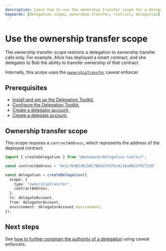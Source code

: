```yaml
---
description: Learn how to use the ownership transfer scope for a delegation.
keywords: [delegation scope, ownership transfer, restrict, delegation]
---
```


# Use the ownership transfer scope
 
The ownership transfer scope restricts a delegation to ownership transfer calls only.
For example, Alice has deployed a smart contract, and she delegates to Bob the ability to transfer ownership of that contract.

Internally, this scope uses the [`ownershipTransfer`](../../../reference/delegation/caveats.md#ownershiptransfer) caveat enforcer.

## Prerequisites

- [Install and set up the Delegation Toolkit.](../../../get-started/install.md)
- [Configure the Delegation Toolkit.](../../configure-toolkit.md)
- [Create a delegator account.](../execute-on-smart-accounts-behalf.md#3-create-a-delegator-account)
- [Create a delegate account.](../execute-on-smart-accounts-behalf.md#4-create-a-delegate-account)

## Ownership transfer scope

This scope requires a `contractAddress`, which represents the address of the deployed contract.

```typescript
import { createDelegation } from "@metamask/delegation-toolkit";

const contractAddress = "0x1c7D4B196Cb0C7B01d743Fbc6116a902379C7238"

const delegation = createDelegation({
  scope: {
    type: "ownershipTransfer",
    contractAddress,
  },
  to: delegateAccount,
  from: delegatorAccount,
  environment: delegatorAccount.environment,
});
```

## Next steps

See [how to further constrain the authority of a delegation](constrain-scope.md) using caveat enforcers.
